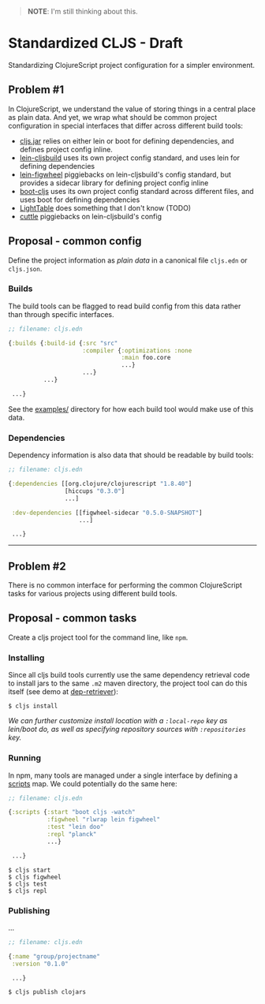> __NOTE__: I'm still thinking about this.

# Standardized CLJS - Draft

Standardizing ClojureScript project configuration for a simpler environment.

## Problem #1

In ClojureScript, we understand the value of storing things in a central
place as plain data.  And yet, we wrap what should be common project configuration
in special interfaces that differ across different build tools:

- [cljs.jar] relies on either lein or boot for defining dependencies, and defines project config inline.
- [lein-cljsbuild] uses its own project config standard, and uses lein for defining dependencies
- [lein-figwheel] piggiebacks on lein-cljsbuild's config standard, but provides a sidecar library for defining project config inline
- [boot-cljs] uses its own project config standard across different files, and uses boot for defining dependencies
- [LightTable] does something that I don't know (TODO)
- [cuttle] piggiebacks on lein-cljsbuild's config

## Proposal - common config

Define the project information as _plain data_ in a canonical file `cljs.edn` or `cljs.json`.

### Builds

The build tools can be flagged to read build config from this data rather than
through specific interfaces.

```clj
;; filename: cljs.edn

{:builds {:build-id {:src "src"
                     :compiler {:optimizations :none
                                :main foo.core
                                ...}
                     ...}
          ...}

 ...}
```

See the [examples/](examples) directory for how each build tool would make use
of this data.

### Dependencies

Dependency information is also data that should be readable by build tools:

```clj
;; filename: cljs.edn

{:dependencies [[org.clojure/clojurescript "1.8.40"]
                [hiccups "0.3.0"]
                ...]

 :dev-dependencies [[figwheel-sidecar "0.5.0-SNAPSHOT"]
                    ...]

 ...}
```

---

## Problem #2

There is no common interface for performing the common ClojureScript tasks for
various projects using different build tools.

## Proposal - common tasks

Create a cljs project tool for the command line, like `npm`.

### Installing

Since all cljs build tools currently use the same dependency retrieval code to
install jars to the same `.m2` maven directory, the project tool can do this
itself (see demo at [dep-retriever](dep-retriever)):

```
$ cljs install
```

_We can further customize install location with a `:local-repo` key as
lein/boot do, as well as specifying repository sources with `:repositories`
key._

### Running

In npm, many tools are managed under a single interface by defining a
[scripts](https://docs.npmjs.com/misc/scripts) map.  We could potentially do
the same here:

```clj
;; filename: cljs.edn

{:scripts {:start "boot cljs -watch"
           :figwheel "rlwrap lein figwheel"
           :test "lein doo"
           :repl "planck"
           ...}

 ...}
```

```
$ cljs start
$ cljs figwheel
$ cljs test
$ cljs repl
```

### Publishing

...

```clj
;; filename: cljs.edn

{:name "group/projectname"
 :version "0.1.0"

 ...}
```

```
$ cljs publish clojars
```

[cljs.jar]:https://github.com/clojure/clojurescript/wiki/Quick-Start
[cljs compiler API]:https://github.com/cljsinfo/cljs-api-docs/blob/catalog/refs/compiler.md
[compiler options]:https://github.com/clojure/clojurescript/wiki/Compiler-Options
[lein-cljsbuild]:https://github.com/emezeske/lein-cljsbuild
[lein-figwheel]:https://github.com/bhauman/lein-figwheel
[figwheel-sidecar]:https://github.com/cljsinfo/cljs-api-docs/blob/catalog/refs/compiler.md
[boot-cljs]:https://github.com/adzerk-oss/boot-cljs
[boot-reload]:https://github.com/adzerk-oss/boot-reload
[planck]:https://github.com/mfikes/planck
[LightTable]:https://github.com/LightTable/LightTable
[LightTable-build]:https://github.com/LightTable/Clojure/blob/master/lein-light-nrepl/src/lighttable/nrepl/cljs.clj
[cuttle]:https://github.com/oakmac/cuttle
[Compiler API docs]:https://github.com/cljsinfo/cljs-api-docs/blob/catalog/refs/compiler.md
[Compiler Option docs]:https://github.com/clojure/clojurescript/wiki/Compiler-Options
[mies]:https://github.com/swannodette/mies
